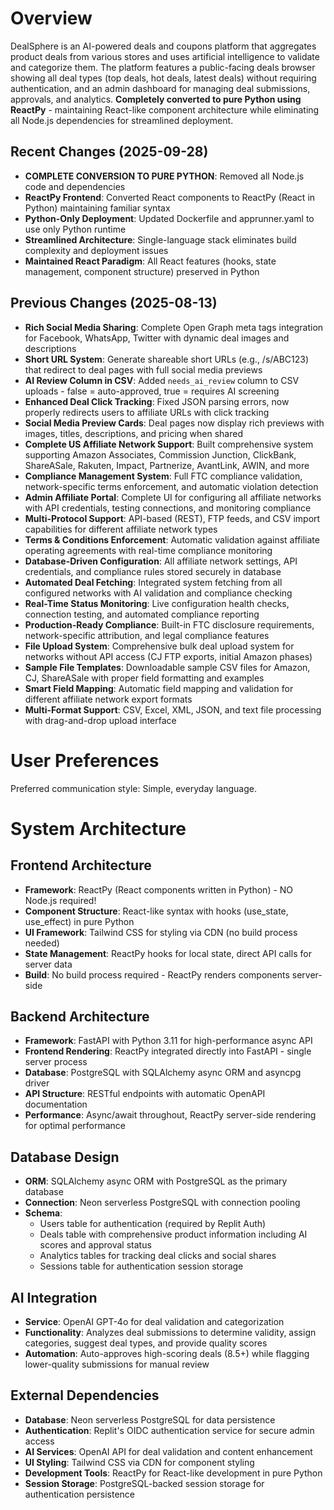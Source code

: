 # Overview

DealSphere is an AI-powered deals and coupons platform that aggregates product deals from various stores and uses artificial intelligence to validate and categorize them. The platform features a public-facing deals browser showing all deal types (top deals, hot deals, latest deals) without requiring authentication, and an admin dashboard for managing deal submissions, approvals, and analytics. **Completely converted to pure Python using ReactPy** - maintaining React-like component architecture while eliminating all Node.js dependencies for streamlined deployment.

## Recent Changes (2025-09-28)
- **COMPLETE CONVERSION TO PURE PYTHON**: Removed all Node.js code and dependencies
- **ReactPy Frontend**: Converted React components to ReactPy (React in Python) maintaining familiar syntax
- **Python-Only Deployment**: Updated Dockerfile and apprunner.yaml to use only Python runtime
- **Streamlined Architecture**: Single-language stack eliminates build complexity and deployment issues
- **Maintained React Paradigm**: All React features (hooks, state management, component structure) preserved in Python

## Previous Changes (2025-08-13)
- **Rich Social Media Sharing**: Complete Open Graph meta tags integration for Facebook, WhatsApp, Twitter with dynamic deal images and descriptions
- **Short URL System**: Generate shareable short URLs (e.g., /s/ABC123) that redirect to deal pages with full social media previews
- **AI Review Column in CSV**: Added `needs_ai_review` column to CSV uploads - false = auto-approved, true = requires AI screening
- **Enhanced Deal Click Tracking**: Fixed JSON parsing errors, now properly redirects users to affiliate URLs with click tracking
- **Social Media Preview Cards**: Deal pages now display rich previews with images, titles, descriptions, and pricing when shared
- **Complete US Affiliate Network Support**: Built comprehensive system supporting Amazon Associates, Commission Junction, ClickBank, ShareASale, Rakuten, Impact, Partnerize, AvantLink, AWIN, and more
- **Compliance Management System**: Full FTC compliance validation, network-specific terms enforcement, and automatic violation detection
- **Admin Affiliate Portal**: Complete UI for configuring all affiliate networks with API credentials, testing connections, and monitoring compliance
- **Multi-Protocol Support**: API-based (REST), FTP feeds, and CSV import capabilities for different affiliate network types
- **Terms & Conditions Enforcement**: Automatic validation against affiliate operating agreements with real-time compliance monitoring
- **Database-Driven Configuration**: All affiliate network settings, API credentials, and compliance rules stored securely in database
- **Automated Deal Fetching**: Integrated system fetching from all configured networks with AI validation and compliance checking
- **Real-Time Status Monitoring**: Live configuration health checks, connection testing, and automated compliance reporting
- **Production-Ready Compliance**: Built-in FTC disclosure requirements, network-specific attribution, and legal compliance features
- **File Upload System**: Comprehensive bulk deal upload system for networks without API access (CJ FTP exports, initial Amazon phases)
- **Sample File Templates**: Downloadable sample CSV files for Amazon, CJ, ShareASale with proper field formatting and examples
- **Smart Field Mapping**: Automatic field mapping and validation for different affiliate network export formats
- **Multi-Format Support**: CSV, Excel, XML, JSON, and text file processing with drag-and-drop upload interface

# User Preferences

Preferred communication style: Simple, everyday language.

# System Architecture

## Frontend Architecture
- **Framework**: ReactPy (React components written in Python) - NO Node.js required!
- **Component Structure**: React-like syntax with hooks (use_state, use_effect) in pure Python
- **UI Framework**: Tailwind CSS for styling via CDN (no build process needed)
- **State Management**: ReactPy hooks for local state, direct API calls for server data
- **Build**: No build process required - ReactPy renders components server-side

## Backend Architecture
- **Framework**: FastAPI with Python 3.11 for high-performance async API
- **Frontend Rendering**: ReactPy integrated directly into FastAPI - single server process
- **Database**: PostgreSQL with SQLAlchemy async ORM and asyncpg driver
- **API Structure**: RESTful endpoints with automatic OpenAPI documentation
- **Performance**: Async/await throughout, ReactPy server-side rendering for optimal performance

## Database Design
- **ORM**: SQLAlchemy async ORM with PostgreSQL as the primary database
- **Connection**: Neon serverless PostgreSQL with connection pooling
- **Schema**: 
  - Users table for authentication (required by Replit Auth)
  - Deals table with comprehensive product information including AI scores and approval status
  - Analytics tables for tracking deal clicks and social shares
  - Sessions table for authentication session storage

## AI Integration
- **Service**: OpenAI GPT-4o for deal validation and categorization
- **Functionality**: Analyzes deal submissions to determine validity, assign categories, suggest deal types, and provide quality scores
- **Automation**: Auto-approves high-scoring deals (8.5+) while flagging lower-quality submissions for manual review

## External Dependencies

- **Database**: Neon serverless PostgreSQL for data persistence
- **Authentication**: Replit's OIDC authentication service for secure admin access
- **AI Services**: OpenAI API for deal validation and content enhancement
- **UI Styling**: Tailwind CSS via CDN for component styling
- **Development Tools**: ReactPy for React-like development in pure Python
- **Session Storage**: PostgreSQL-backed session storage for authentication persistence